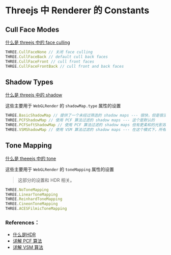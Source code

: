 # Threejs 中 Renderer 的 Constants

## Cull Face Modes 
[什么是 threejs 中的 face culling]()
```javascript
THREE.CullFaceNone // 关闭 face culling
THREE.CullFaceBack // default cull back faces
THREE.CullFaceFront // cull front faces
THREE.CullFaceFrontBack // cull front and back faces
```

## Shadow Types
[什么是 threejs 中的 shadow]()

这些主要用于 `WebGLRender` 的 `shadowMap.type` 属性的设置

```javascript
THREE.BasicShadowMap // 提供了一个未经过筛选的 shadow maps --- 很快，但是很没质量
THREE.PCFShadowMap // 使用 PCF 算法过滤的 shadow maps --- 这个是默认的
THREE.PCFSoftShadowMap // 使用 PCF 算法过滤的 shadow maps 但有更柔和的光影效果。 --- 尤其在使用第分辨率的阴影贴图的时候。
THREE.VSMShadowMap // 使用 VSM 算法过滤的 shadow maps --- 在这个模式下，所有的 shadow receivers 也会反射 shadow
```

## Tone Mapping
[什么是 theeejs 中的 tone]()

这些主要用于 `WebGLRender` 的 `toneMapping` 属性的设置

> 这部分的设置和 HDR 相关。

```javascript
THREE.NoToneMapping
THREE.LinearToneMapping
THREE.ReinhardToneMapping
THREE.CineonToneMapping
THREE.ACESFilmicToneMapping
```


### References： 
* [ 什么是HDR ]()
* [ 详解 PCF 算法 ]()
* [ 详解 VSM 算法 ]()